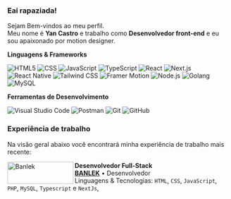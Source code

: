 ### Eai rapaziada!

<p align="left"> 
  Sejam Bem-vindos ao meu perfil.<br>
  Meu nome é <strong>Yan Castro</strong> e trabalho como <strong>Desenvolvedor front-end</strong> e eu sou apaixonado por motion designer.
</p>

**Linguagens & Frameworks**

<p align="left">
  <img src="https://img.shields.io/badge/-HTML5-333333?style=for-the-badge&logo=HTML5" alt="HTML5" />
  <img src="https://img.shields.io/badge/-CSS-333333?style=for-the-badge&logo=CSS3&logoColor=1572B6" alt="CSS" />
  <img src="https://img.shields.io/badge/-JavaScript-333333?style=for-the-badge&logo=javascript" alt="JavaScript" />
  <img src="https://img.shields.io/badge/-TypeScript-333333?style=for-the-badge&logo=typescript" alt="TypeScript" />
  <img src="https://img.shields.io/badge/-React-333333?style=for-the-badge&logo=react" alt="React" />
  <img src="https://img.shields.io/badge/-Next.js-333333?style=for-the-badge&logo=next.js" alt="Next.js" />
  <img src="https://img.shields.io/badge/-React%20Native-333333?style=for-the-badge&logo=react" alt="React Native" />
  <img src="https://img.shields.io/badge/-Tailwind%20CSS-333333?style=for-the-badge&logo=tailwindcss" alt="Tailwind CSS" />
  <img src="https://img.shields.io/badge/-Framer%20Motion-333333?style=for-the-badge&logo=framer" alt="Framer Motion" />
  <img src="https://img.shields.io/badge/-Node.js-333333?style=for-the-badge&logo=node.js" alt="Node.js" />
  <img src="https://img.shields.io/badge/-Golang-333333?style=for-the-badge&logo=go" alt="Golang" />
  <img src="https://img.shields.io/badge/-MySQL-333333?style=for-the-badge&logo=mysql" alt="MySQL" />
</p>

**Ferramentas de Desenvolvimento**

  ![Visual Studio Code](https://img.shields.io/badge/-Visual%20Studio%20Code-333333?style=for-the-badge&logo=visual-studio-code&logoColor=007ACC)
  ![Postman](https://img.shields.io/badge/-Postman-333333?style=for-the-badge&logo=postman)
  ![Git](https://img.shields.io/badge/-Git-333333?style=for-the-badge&logo=git)
  ![GitHub](https://img.shields.io/badge/-GitHub-333333?style=for-the-badge&logo=github)  

### Experiência de trabalho 
Na visão geral abaixo você encontrará minha experiência de trabalho mais recente:

[<img align="left" width="150px" height="50px" alt="Banlek" src="https://homologacao.banlek.com/img/site/logo-site.svg"/>](https://banlek.com)

**Desenvolvedor Full-Stack** \
[**BANLEK**](https://banlek.com/) • Desenvolvedor \
Linguagens & Tecnologias: `HTML`, `CSS`, `JavaScript`, `PHP`, `MySQL`, `Typescript` e `NextJs`,
<br/>
